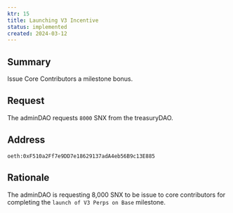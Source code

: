 ```yaml
---
ktr: 15
title: Launching V3 Incentive
status: implemented
created: 2024-03-12
---
```


## Summary

Issue Core Contributors a milestone bonus.

## Request

The adminDAO requests `8000` SNX from the treasuryDAO.

## Address

`oeth:0xF510a2Ff7e9DD7e18629137adA4eb56B9c13E885`

## Rationale
The adminDAO is requesting 8,000 SNX to be issue to core contributors for completing the `launch of V3 Perps on Base` milestone.
